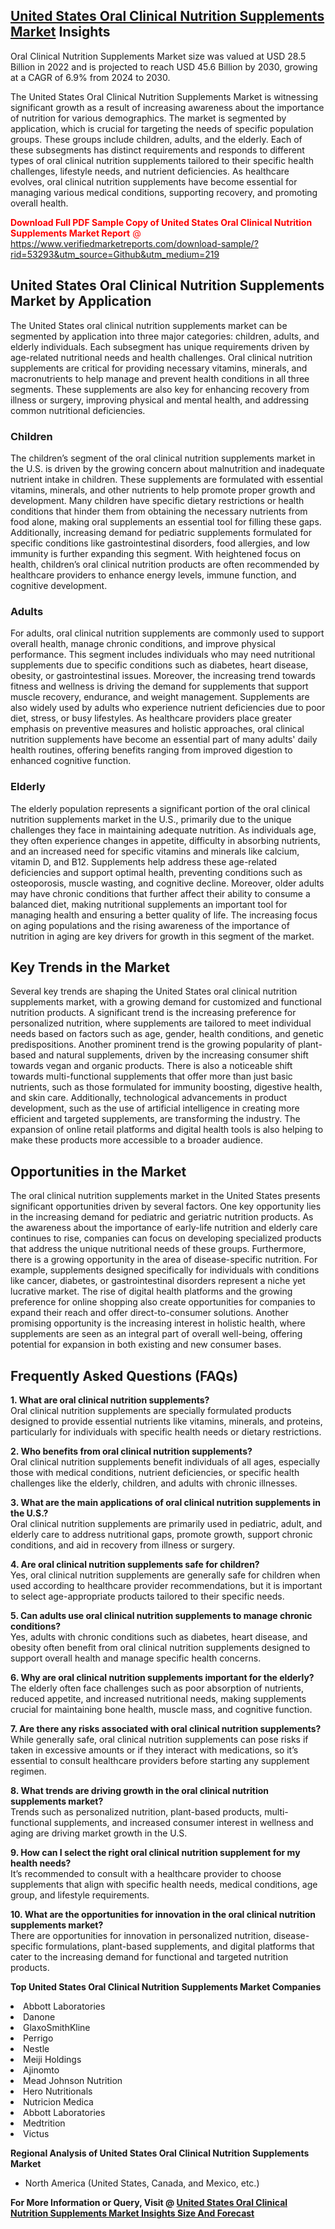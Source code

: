 <h2><a href="https://www.verifiedmarketreports.com/download-sample/?rid=53293&amp;utm_source=Github&amp;utm_medium=219" target="_blank">United States Oral Clinical Nutrition Supplements Market</a> Insights</h2><p>Oral Clinical Nutrition Supplements Market size was valued at USD 28.5 Billion in 2022 and is projected to reach USD 45.6 Billion by 2030, growing at a CAGR of 6.9% from 2024 to 2030.</p><p><p>The United States Oral Clinical Nutrition Supplements Market is witnessing significant growth as a result of increasing awareness about the importance of nutrition for various demographics. The market is segmented by application, which is crucial for targeting the needs of specific population groups. These groups include children, adults, and the elderly. Each of these subsegments has distinct requirements and responds to different types of oral clinical nutrition supplements tailored to their specific health challenges, lifestyle needs, and nutrient deficiencies. As healthcare evolves, oral clinical nutrition supplements have become essential for managing various medical conditions, supporting recovery, and promoting overall health.</p> <p><p><span class=""><span style="color: #ff0000;"><strong>Download Full PDF Sample Copy of United States Oral Clinical Nutrition Supplements Market Report</strong> @ </span><a href="https://www.verifiedmarketreports.com/download-sample/?rid=53293&amp;utm_source=Github&amp;utm_medium=219" target="_blank">https://www.verifiedmarketreports.com/download-sample/?rid=53293&amp;utm_source=Github&amp;utm_medium=219</a></span></p></p> <h2>United States Oral Clinical Nutrition Supplements Market by Application</h2> <p>The United States oral clinical nutrition supplements market can be segmented by application into three major categories: children, adults, and elderly individuals. Each subsegment has unique requirements driven by age-related nutritional needs and health challenges. Oral clinical nutrition supplements are critical for providing necessary vitamins, minerals, and macronutrients to help manage and prevent health conditions in all three segments. These supplements are also key for enhancing recovery from illness or surgery, improving physical and mental health, and addressing common nutritional deficiencies.</p> <h3>Children</h3> <p>The children’s segment of the oral clinical nutrition supplements market in the U.S. is driven by the growing concern about malnutrition and inadequate nutrient intake in children. These supplements are formulated with essential vitamins, minerals, and other nutrients to help promote proper growth and development. Many children have specific dietary restrictions or health conditions that hinder them from obtaining the necessary nutrients from food alone, making oral supplements an essential tool for filling these gaps. Additionally, increasing demand for pediatric supplements formulated for specific conditions like gastrointestinal disorders, food allergies, and low immunity is further expanding this segment. With heightened focus on health, children’s oral clinical nutrition products are often recommended by healthcare providers to enhance energy levels, immune function, and cognitive development.</p> <h3>Adults</h3> <p>For adults, oral clinical nutrition supplements are commonly used to support overall health, manage chronic conditions, and improve physical performance. This segment includes individuals who may need nutritional supplements due to specific conditions such as diabetes, heart disease, obesity, or gastrointestinal issues. Moreover, the increasing trend towards fitness and wellness is driving the demand for supplements that support muscle recovery, endurance, and weight management. Supplements are also widely used by adults who experience nutrient deficiencies due to poor diet, stress, or busy lifestyles. As healthcare providers place greater emphasis on preventive measures and holistic approaches, oral clinical nutrition supplements have become an essential part of many adults' daily health routines, offering benefits ranging from improved digestion to enhanced cognitive function.</p> <h3>Elderly</h3> <p>The elderly population represents a significant portion of the oral clinical nutrition supplements market in the U.S., primarily due to the unique challenges they face in maintaining adequate nutrition. As individuals age, they often experience changes in appetite, difficulty in absorbing nutrients, and an increased need for specific vitamins and minerals like calcium, vitamin D, and B12. Supplements help address these age-related deficiencies and support optimal health, preventing conditions such as osteoporosis, muscle wasting, and cognitive decline. Moreover, older adults may have chronic conditions that further affect their ability to consume a balanced diet, making nutritional supplements an important tool for managing health and ensuring a better quality of life. The increasing focus on aging populations and the rising awareness of the importance of nutrition in aging are key drivers for growth in this segment of the market.</p> <h2>Key Trends in the Market</h2> <p>Several key trends are shaping the United States oral clinical nutrition supplements market, with a growing demand for customized and functional nutrition products. A significant trend is the increasing preference for personalized nutrition, where supplements are tailored to meet individual needs based on factors such as age, gender, health conditions, and genetic predispositions. Another prominent trend is the growing popularity of plant-based and natural supplements, driven by the increasing consumer shift towards vegan and organic products. There is also a noticeable shift towards multi-functional supplements that offer more than just basic nutrients, such as those formulated for immunity boosting, digestive health, and skin care. Additionally, technological advancements in product development, such as the use of artificial intelligence in creating more efficient and targeted supplements, are transforming the industry. The expansion of online retail platforms and digital health tools is also helping to make these products more accessible to a broader audience.</p> <h2>Opportunities in the Market</h2> <p>The oral clinical nutrition supplements market in the United States presents significant opportunities driven by several factors. One key opportunity lies in the increasing demand for pediatric and geriatric nutrition products. As the awareness about the importance of early-life nutrition and elderly care continues to rise, companies can focus on developing specialized products that address the unique nutritional needs of these groups. Furthermore, there is a growing opportunity in the area of disease-specific nutrition. For example, supplements designed specifically for individuals with conditions like cancer, diabetes, or gastrointestinal disorders represent a niche yet lucrative market. The rise of digital health platforms and the growing preference for online shopping also create opportunities for companies to expand their reach and offer direct-to-consumer solutions. Another promising opportunity is the increasing interest in holistic health, where supplements are seen as an integral part of overall well-being, offering potential for expansion in both existing and new consumer bases.</p> <h2>Frequently Asked Questions (FAQs)</h2> <p><b>1. What are oral clinical nutrition supplements?</b><br>Oral clinical nutrition supplements are specially formulated products designed to provide essential nutrients like vitamins, minerals, and proteins, particularly for individuals with specific health needs or dietary restrictions.</p> <p><b>2. Who benefits from oral clinical nutrition supplements?</b><br>Oral clinical nutrition supplements benefit individuals of all ages, especially those with medical conditions, nutrient deficiencies, or specific health challenges like the elderly, children, and adults with chronic illnesses.</p> <p><b>3. What are the main applications of oral clinical nutrition supplements in the U.S.?</b><br>Oral clinical nutrition supplements are primarily used in pediatric, adult, and elderly care to address nutritional gaps, promote growth, support chronic conditions, and aid in recovery from illness or surgery.</p> <p><b>4. Are oral clinical nutrition supplements safe for children?</b><br>Yes, oral clinical nutrition supplements are generally safe for children when used according to healthcare provider recommendations, but it is important to select age-appropriate products tailored to their specific needs.</p> <p><b>5. Can adults use oral clinical nutrition supplements to manage chronic conditions?</b><br>Yes, adults with chronic conditions such as diabetes, heart disease, and obesity often benefit from oral clinical nutrition supplements designed to support overall health and manage specific health concerns.</p> <p><b>6. Why are oral clinical nutrition supplements important for the elderly?</b><br>The elderly often face challenges such as poor absorption of nutrients, reduced appetite, and increased nutritional needs, making supplements crucial for maintaining bone health, muscle mass, and cognitive function.</p> <p><b>7. Are there any risks associated with oral clinical nutrition supplements?</b><br>While generally safe, oral clinical nutrition supplements can pose risks if taken in excessive amounts or if they interact with medications, so it’s essential to consult healthcare providers before starting any supplement regimen.</p> <p><b>8. What trends are driving growth in the oral clinical nutrition supplements market?</b><br>Trends such as personalized nutrition, plant-based products, multi-functional supplements, and increased consumer interest in wellness and aging are driving market growth in the U.S.</p> <p><b>9. How can I select the right oral clinical nutrition supplement for my health needs?</b><br>It’s recommended to consult with a healthcare provider to choose supplements that align with specific health needs, medical conditions, age group, and lifestyle requirements.</p> <p><b>10. What are the opportunities for innovation in the oral clinical nutrition supplements market?</b><br>There are opportunities for innovation in personalized nutrition, disease-specific formulations, plant-based supplements, and digital platforms that cater to the increasing demand for functional and targeted nutrition products.</p></p><p><strong>Top United States Oral Clinical Nutrition Supplements Market Companies</strong></p><div data-test-id=""><p><li>Abbott Laboratories</li><li> Danone</li><li> GlaxoSmithKline</li><li> Perrigo</li><li> Nestle</li><li> Meiji Holdings</li><li> Ajinomto</li><li> Mead Johnson Nutrition</li><li> Hero Nutritionals</li><li> Nutricion Medica</li><li> Abbott Laboratories</li><li> Medtrition</li><li> Victus</li></p><div><strong>Regional Analysis of&nbsp;United States Oral Clinical Nutrition Supplements Market</strong></div><ul><li dir="ltr"><p dir="ltr">North America&nbsp;(United States, Canada, and Mexico, etc.)</p></li></ul><p><strong>For More Information or Query, Visit @&nbsp;</strong><strong><a href="https://www.verifiedmarketreports.com/product/global-oral-clinical-nutrition-supplements-market-2019-by-manufacturers-regions-type-and-application-forecast-to-2024/?utm_source=Github&amp;utm_medium=219" target="_blank">United States Oral Clinical Nutrition Supplements Market Insights Size And Forecast</a></strong></p></div>
